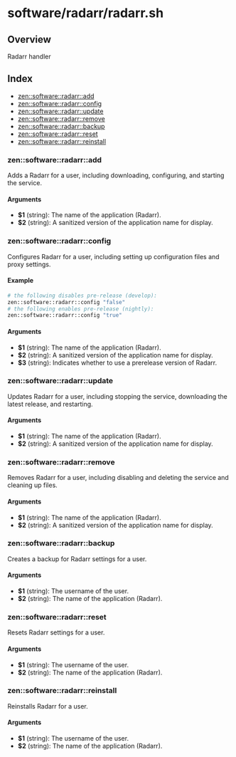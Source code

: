 # software/radarr/radarr.sh

## Overview

Radarr handler

## Index

* [zen::software::radarr::add](#zensoftwareradarradd)
* [zen::software::radarr::config](#zensoftwareradarrconfig)
* [zen::software::radarr::update](#zensoftwareradarrupdate)
* [zen::software::radarr::remove](#zensoftwareradarrremove)
* [zen::software::radarr::backup](#zensoftwareradarrbackup)
* [zen::software::radarr::reset](#zensoftwareradarrreset)
* [zen::software::radarr::reinstall](#zensoftwareradarrreinstall)

### zen::software::radarr::add

Adds a Radarr for a user, including downloading, configuring, and starting the service.

#### Arguments

* **$1** (string): The name of the application (Radarr).
* **$2** (string): A sanitized version of the application name for display.

### zen::software::radarr::config

Configures Radarr for a user, including setting up configuration files and proxy settings.

#### Example

```bash
# the following disables pre-release (develop):
zen::software::radarr::config "false"
# the following enables pre-release (nightly):
zen::software::radarr::config "true"
```

#### Arguments

* **$1** (string): The name of the application (Radarr).
* **$2** (string): A sanitized version of the application name for display.
* **$3** (string): Indicates whether to use a prerelease version of Radarr.

### zen::software::radarr::update

Updates Radarr for a user, including stopping the service, downloading the latest release, and restarting.

#### Arguments

* **$1** (string): The name of the application (Radarr).
* **$2** (string): A sanitized version of the application name for display.

### zen::software::radarr::remove

Removes Radarr for a user, including disabling and deleting the service and cleaning up files.

#### Arguments

* **$1** (string): The name of the application (Radarr).
* **$2** (string): A sanitized version of the application name for display.

### zen::software::radarr::backup

Creates a backup for Radarr settings for a user.

#### Arguments

* **$1** (string): The username of the user.
* **$2** (string): The name of the application (Radarr).

### zen::software::radarr::reset

Resets Radarr settings for a user.

#### Arguments

* **$1** (string): The username of the user.
* **$2** (string): The name of the application (Radarr).

### zen::software::radarr::reinstall

Reinstalls Radarr for a user.

#### Arguments

* **$1** (string): The username of the user.
* **$2** (string): The name of the application (Radarr).

